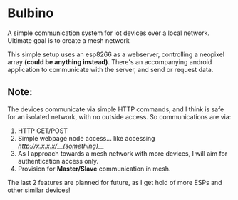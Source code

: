 # Bulbino
A simple communication system for iot devices over a local network. Ultimate goal is to create a mesh network

This simple setup uses an esp8266 as a webserver, controlling a neopixel array __(could be anything instead)__. There's an accompanying android application to communicate with the server, and send or request data.

## Note:
The devices communicate via simple HTTP commands, and I think is safe for an isolated network, with no outside access.
So communications are via:
1. HTTP GET/POST
2. Simple webpage node access... like accessing *http://x.x.x.x/__(something)__*
3. As I approach towards a mesh network with more devices, I will aim for authentication access only.
4. Provision for **Master/Slave** communication in mesh.

The last 2 features are planned for future, as I get hold of more ESPs and other similar devices!
